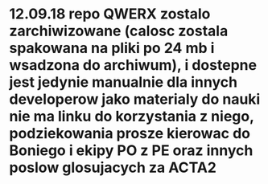 # 12.09.18 repo QWERX zostalo zarchiwizowane (calosc zostala spakowana na pliki po 24 mb i wsadzona do archiwum), i dostepne jest jedynie manualnie dla innych developerow jako materialy do nauki nie ma linku do korzystania z niego, podziekowania prosze kierowac do Boniego i ekipy PO z PE oraz innych poslow glosujacych za ACTA2
